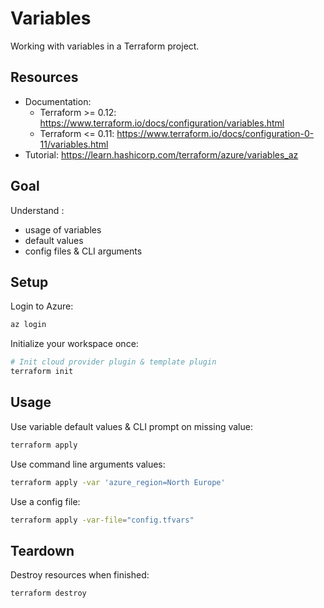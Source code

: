 # Variables
Working with variables in a Terraform project.

## Resources
- Documentation:
  - Terraform >= 0.12: https://www.terraform.io/docs/configuration/variables.html
  - Terraform <= 0.11: https://www.terraform.io/docs/configuration-0-11/variables.html
- Tutorial: https://learn.hashicorp.com/terraform/azure/variables_az

## Goal
Understand :
- usage of variables
- default values
- config files & CLI arguments

## Setup
Login to Azure:
```bash
az login
```

Initialize your workspace once:
```bash
# Init cloud provider plugin & template plugin
terraform init
```

## Usage
Use variable default values & CLI prompt on missing value:
```bash
terraform apply
```

Use command line arguments values:
```bash
terraform apply -var 'azure_region=North Europe'
```

Use a config file:
```bash
terraform apply -var-file="config.tfvars"
```

## Teardown
Destroy resources when finished:
```bash
terraform destroy
```
